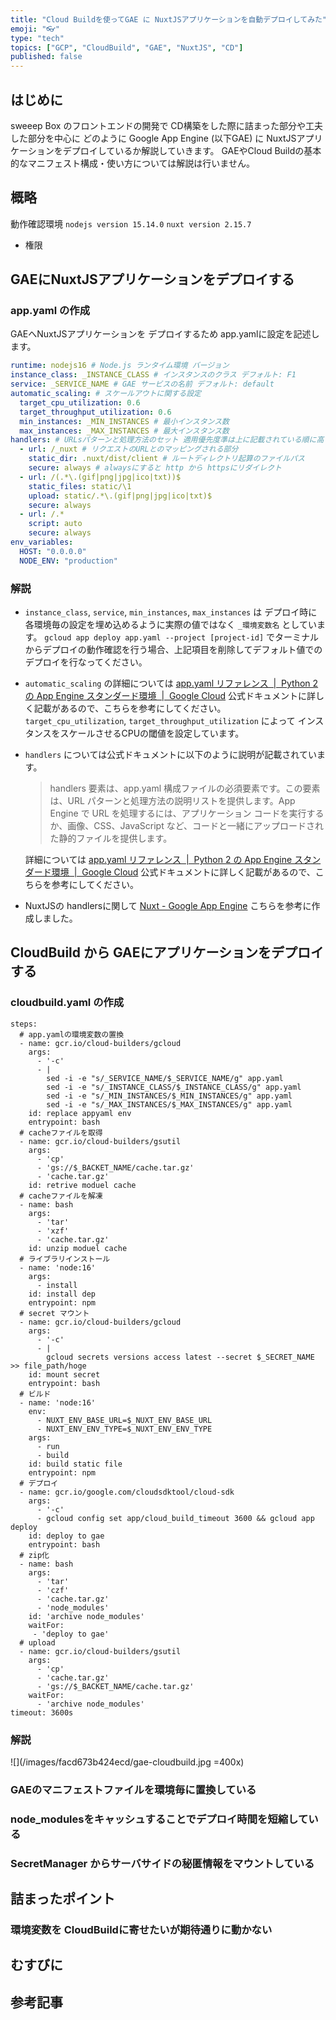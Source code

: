 ```yaml
---
title: "Cloud Buildを使ってGAE に NuxtJSアプリケーションを自動デプロイしてみた"
emoji: "👓"
type: "tech"
topics: ["GCP", "CloudBuild", "GAE", "NuxtJS", "CD"]
published: false
---
```


## はじめに

sweeep Box のフロントエンドの開発で
CD構築をした際に詰まった部分や工夫した部分を中心に
どのように Google App Engine (以下GAE)
に NuxtJSアプリケーションをデプロイしているか解説していきます。
GAEやCloud Buildの基本的なマニフェスト構成・使い方については解説は行いません。

## 概略

動作確認環境
`nodejs version 15.14.0`
`nuxt version 2.15.7`

* 権限

## GAEにNuxtJSアプリケーションをデプロイする

### app.yaml の作成

GAEへNuxtJSアプリケーションを
デプロイするため app.yamlに設定を記述します。

```yaml:path/app.yaml
runtime: nodejs16 # Node.js ランタイム環境 バージョン
instance_class: _INSTANCE_CLASS # インスタンスのクラス デフォルト: F1
service: _SERVICE_NAME # GAE サービスの名前 デフォルト: default
automatic_scaling: # スケールアウトに関する設定
  target_cpu_utilization: 0.6
  target_throughput_utilization: 0.6
  min_instances: _MIN_INSTANCES # 最小インスタンス数
  max_instances: _MAX_INSTANCES # 最大インスタンス数
handlers: # URLsパターンと処理方法のセット 適用優先度準は上に記載されている順に高くなっている。
  - url: /_nuxt # リクエストのURLとのマッピングされる部分
    static_dir: .nuxt/dist/client # ルートディレクトリ起算のファイルパス
    secure: always # alwaysにすると http から httpsにリダイレクト
  - url: /(.*\.(gif|png|jpg|ico|txt))$
    static_files: static/\1
    upload: static/.*\.(gif|png|jpg|ico|txt)$
    secure: always
  - url: /.*
    script: auto
    secure: always
env_variables:
  HOST: "0.0.0.0"
  NODE_ENV: "production"
```

### 解説

* `instance_class`, `service`, `min_instances`, `max_instances` は
デプロイ時に各環境毎の設定を埋め込めるように実際の値ではなく `_環境変数名` としています。
```gcloud app deploy app.yaml --project [project-id]```
でターミナルからデプロイの動作確認を行う場合、上記項目を削除してデフォルト値でのデプロイを行なってください。

* `automatic_scaling` の詳細については [app\.yaml リファレンス  \|  Python 2 の App Engine スタンダード環境  \|  Google Cloud](https://cloud.google.com/appengine/docs/standard/python/config/appref#automatic_scaling) 公式ドキュメントに詳しく記載があるので、こちらを参考にしてください。
`target_cpu_utilization`, `target_throughput_utilization` によって インスタンスをスケールさせるCPUの閾値を設定しています。

* `handlers` については公式ドキュメントに以下のように説明が記載されています。

    > handlers 要素は、app.yaml 構成ファイルの必須要素です。この要素は、URL パターンと処理方法の説明リストを提供します。App Engine で URL を処理するには、アプリケーション コードを実行するか、画像、CSS、JavaScript など、コードと一緒にアップロードされた静的ファイルを提供します。

    詳細については
    [app\.yaml リファレンス  \|  Python 2 の App Engine スタンダード環境  \|  Google Cloud](https://cloud.google.com/appengine/docs/standard/python/config/appref#handlers_element)
    公式ドキュメントに詳しく記載があるので、こちらを参考にしてください。

* NuxtJSの handlersに関して
    [Nuxt \- Google App Engine](https://nuxtjs.org/deployments/google-appengine/) こちらを参考に作成しました。

## CloudBuild から GAEにアプリケーションをデプロイする

### cloudbuild.yaml の作成

```yaml: cloudbuild.yaml
steps:
  # app.yamlの環境変数の置換
  - name: gcr.io/cloud-builders/gcloud
    args:
      - '-c'
      - |
        sed -i -e "s/_SERVICE_NAME/$_SERVICE_NAME/g" app.yaml
        sed -i -e "s/_INSTANCE_CLASS/$_INSTANCE_CLASS/g" app.yaml
        sed -i -e "s/_MIN_INSTANCES/$_MIN_INSTANCES/g" app.yaml
        sed -i -e "s/_MAX_INSTANCES/$_MAX_INSTANCES/g" app.yaml
    id: replace appyaml env
    entrypoint: bash
  # cacheファイルを取得
  - name: gcr.io/cloud-builders/gsutil
    args:
      - 'cp'
      - 'gs://$_BACKET_NAME/cache.tar.gz'
      - 'cache.tar.gz'
    id: retrive moduel cache
  # cacheファイルを解凍
  - name: bash
    args:
      - 'tar'
      - 'xzf'
      - 'cache.tar.gz'
    id: unzip moduel cache
  # ライブラリインストール
  - name: 'node:16'
    args:
      - install
    id: install dep
    entrypoint: npm
  # secret マウント
  - name: gcr.io/cloud-builders/gcloud
    args:
      - '-c'
      - |
        gcloud secrets versions access latest --secret $_SECRET_NAME >> file_path/hoge
    id: mount secret
    entrypoint: bash
  # ビルド
  - name: 'node:16'
    env:
      - NUXT_ENV_BASE_URL=$_NUXT_ENV_BASE_URL
      - NUXT_ENV_ENV_TYPE=$_NUXT_ENV_ENV_TYPE
    args:
      - run
      - build
    id: build static file
    entrypoint: npm
  # デプロイ
  - name: gcr.io/google.com/cloudsdktool/cloud-sdk
    args:
      - '-c'
      - gcloud config set app/cloud_build_timeout 3600 && gcloud app deploy
    id: deploy to gae
    entrypoint: bash
  # zip化
  - name: bash
    args:
      - 'tar'
      - 'czf'
      - 'cache.tar.gz'
      - 'node_modules'
    id: 'archive node_modules'
    waitFor:
     - 'deploy to gae'
  # upload
  - name: gcr.io/cloud-builders/gsutil
    args:
      - 'cp'
      - 'cache.tar.gz'
      - 'gs://$_BACKET_NAME/cache.tar.gz'
    waitFor:
      - 'archive node_modules'
timeout: 3600s
```

### 解説
![](/images/facd673b424ecd/gae-cloudbuild.jpg =400x)

### GAEのマニフェストファイルを環境毎に置換している

### node_modulesをキャッシュすることでデプロイ時間を短縮している

### SecretManager からサーバサイドの秘匿情報をマウントしている

## 詰まったポイント

### 環境変数を CloudBuildに寄せたいが期待通りに動かない

## むすびに

## 参考記事
